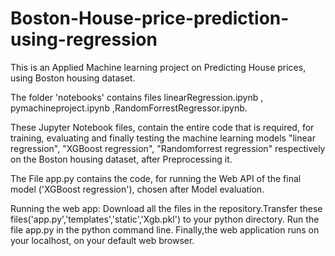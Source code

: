 # Boston-House-price-prediction-using-regression
This is an Applied Machine learning project on Predicting House prices, using Boston housing dataset.

The folder 'notebooks' contains files linearRegression.ipynb , pymachineproject.ipynb ,RandomForrestRegressor.ipynb.

These Jupyter Notebook files, contain the entire code that is required, for training, evaluating and finally testing the machine learning models "linear regression", "XGBoost regression", "Randomforrest regression" respectively on the Boston housing dataset, after Preprocessing it.

The File app.py contains the code, for running the Web API of the final model ('XGBoost regression'), chosen after Model evaluation.

Running the web app:
Download all the files in the repository.Transfer these files('app.py','templates','static','Xgb.pkl') to your python directory. Run the file app.py in the python command line. Finally,the web application runs on your localhost, on your default web browser.
